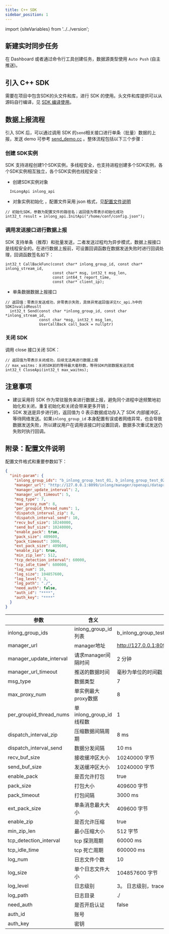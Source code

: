 ```yaml
---
title: C++ SDK
sidebar_position: 1
---
```


import {siteVariables} from '../../version';

## 新建实时同步任务
在 Dashboard 或者通过命令行工具创建任务，数据源类型使用 `Auto Push` (自主推送)。

## 引入 C++ SDK
需要在项目中包含SDK的头文件和库，进行 SDK
的使用。头文件和库提供可以从源码自行编译，见 [SDK 编译使用](https://github.com/apache/inlong/tree/master/inlong-sdk/dataproxy-sdk-twins/dataproxy-sdk-cpp)。

## 数据上报流程
引入 SDK 后，可以通过调用 SDK 的`send`相关接口进行单条（批量）数据的上报，发送 demo
可参考 [send_demo.cc](https://github.com/apache/inlong/blob/master/inlong-sdk/dataproxy-sdk-twins/dataproxy-sdk-cpp/release/demo/send_demo.cc)
。整体流程包括以下三个步骤：

### 创建 SDK实例
SDK 支持进程创建1个SDK实例，多线程安全，也支持进程创建多个SDK实例，各个SDK实例相互独立，各个SDK实例也线程安全：
- 创建SDK实例对象
```
  InLongApi inlong_api
```

- 对象实例初始化 ，配置文件采用 json 格式，见[配置文件说明](#附录：配置文件说明)
```
// 初始化SDK，参数为配置文件的路径名；返回值为零表示初始化成功
int32_t result = inlong_api.InitApi("/home/conf/config.json");
```

### 调用发送接口进行数据上报
SDK 支持单条（推荐）和批量发送，二者发送过程均为异步模式，数据上报接口是线程安全的。在进行数据上报前，可设置回调函数在数据发送失败时进行回调处理，回调函数签名如下：
```
int32_t CallBackFunc(const char* inlong_group_id, const char* inlong_stream_id,
                     const char* msg, int32_t msg_len, 
                     const int64_t report_time, 
                     const char* client_ip);
```

- 单条数据数据上报接口
```
// 返回值：零表示发送成功，非零表示失败，具体异常返回值详见tc_api.h中的SDKInvalidReuslt
  int32_t Send(const char *inlong_group_id, const char *inlong_stream_id,
               const char *msg, int32_t msg_len,
               UserCallBack call_back = nullptr)
```

### 关闭 SDK
调用 close 接口关闭 SDK：
```
// 返回值为零表示关闭成功，后续无法再进行数据上报
// max_waitms：关闭SDK前的等待最大毫秒数，等待SDK内部数据发送完成
int32_t CloseApi(int32_t max_waitms);
```

## 注意事项
- 建议采用将 SDK 作为常驻服务来进行数据上报，避免同个进程中途频繁地初始化和关闭，重复初始化和关闭会带来更多开销；
- SDK 发送是异步进行的，返回值为 0 表示数据成功存入了 SDK 内部缓冲区，等待网络发送。如果`inlong_group_id`
  本身配置有误或者网络异常，也会导致数据发送失败，所以建议用户在调用该接口时设置回调，数据多次重试发送仍失败时执行回调。

## 附录：配置文件说明
配置文件格式和重要参数如下：
```json
{
  "init-param": {
    "inlong_group_ids": "b_inlong_group_test_01, b_inlong_group_test_02",
    "manager_url": "http://127.0.0.1:8099/inlong/manager/openapi/dataproxy/getIpList",
    "manager_update_interval": 2,
    "manager_url_timeout": 5,
    "msg_type": 7,
    "max_proxy_num": 8,
    "per_groupid_thread_nums": 1,
    "dispatch_interval_zip": 8,
    "dispatch_interval_send": 10,
    "recv_buf_size": 10240000,
    "send_buf_size": 10240000,
    "enable_pack": true,
    "pack_size": 409600,
    "pack_timeout": 3000,
    "ext_pack_size": 409600,
    "enable_zip": true,
    "min_zip_len": 512,
    "tcp_detection_interval": 60000,
    "tcp_idle_time": 600000,
    "log_num": 10,
    "log_size": 104857600,
    "log_level": 3,
    "log_path": "./",
    "need_auth": false,
    "auth_id": "****",
    "auth_key": "****"
  }
}
```
| 参数       | 含义                  | 默认值                                                              |
|----------|---------------------|------------------------------------------------------------------|
| inlong_group_ids  | inlong_group_id列表   | b_inlong_group_test_01, b_inlong_group_test_02                   |
| manager_url | manager地址           | http://127.0.0.1:8099/inlong/manager/openapi/dataproxy/getIpList |
| manager_update_interval     | 请求manager间隔时间       | 2 分钟                                                             |
| manager_url_timeout       | 推送的数据时间             | 毫秒为单位的时间戳                                                        |
| msg_type      | 数据类型                | 7                                                                |
| max_proxy_num      | 单实例最大proxy数据        | 8                                                                |
| per_groupid_thread_nums      | 单inlong_group_id线程数 | 1                                                                |
| dispatch_interval_zip      | 压缩数据间隔周期            | 8 ms                                                             |
| dispatch_interval_send      | 数据分发间隔              | 10 ms                                                            |
| recv_buf_size      | 接收缓冲区大小             | 10240000 字节                                                      |
| send_buf_size      | 发送缓冲区大小             | 10240000 字节                                                      |
| enable_pack      | 是否允许打包              | true                                                             |
| pack_size      | 打包大小                | 409600 字节                                                        |
| pack_timeout      | 打包间隔                | 3000 ms                                                          |
| ext_pack_size      | 单条消息最大大小            | 409600 字节                                                        |
| enable_zip      | 是否允许压缩              | true                                                             |
| min_zip_len      | 最小压缩大小              | 512 字节                                                           |
| tcp_detection_interval      | tcp 探测周期            | 60000 ms                                                         |
| tcp_idle_time      | tcp 死亡周期            | 600000 ms                                                        |
| log_num      | 日志文件个数              | 10                                                               |
| log_size      | 单个日志文件大小            | 104857600 字节                                                     |
| log_level      | 日志级别                | 3。 日志级别，trace(4)>debug(3)>info(2)>warn(1)>error(0)               |
| log_path      | 日志目录                | ./                                                               |
| need_auth      | 是否开启认证              | false                                                            |
| auth_id      | 账号                  |                                                                  |
| auth_key      | 密钥                  |                                                                  |